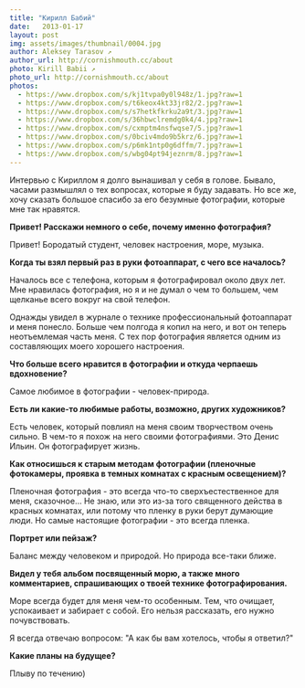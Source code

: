 ```yaml
---
title: "Кирилл Бабий"
date:   2013-01-17
layout: post
img: assets/images/thumbnail/0004.jpg
author: Aleksey Tarasov ↗
author_url: http://cornishmouth.cc/about
photo: Kirill Babii ↗
photo_url: http://cornishmouth.cc/about
photos: 
  - https://www.dropbox.com/s/kj1tvpa0y0l948z/1.jpg?raw=1
  - https://www.dropbox.com/s/t6keox4kt33jr82/2.jpg?raw=1
  - https://www.dropbox.com/s/s7hetkfkrku2a9t/3.jpg?raw=1
  - https://www.dropbox.com/s/36hbwclremdg0k4/4.jpg?raw=1
  - https://www.dropbox.com/s/cxmptm4nsfwqse7/5.jpg?raw=1
  - https://www.dropbox.com/s/0bciv4mdo9b5krz/6.jpg?raw=1
  - https://www.dropbox.com/s/p6mk1ntp0g6dffm/7.jpg?raw=1
  - https://www.dropbox.com/s/wbg04pt94jeznrm/8.jpg?raw=1
---
```


Интервью с Кириллом я долго вынашивал у себя в голове. Бывало, часами размышлял о тех вопросах, которые я буду задавать. Но все же, хочу сказать большое спасибо за его безумные фотографии, которые мне так нравятся.

**Привет! Расскажи немного о себе, почему именно фотография?**

Привет! Бородатый студент, человек настроения, море, музыка.

**Когда ты взял первый раз в руки фотоаппарат, с чего все началось?**

Началось все с телефона, которым я фотографировал около двух лет.  Мне нравилась фотография, но я и не думал о чем то большем, чем щелканье всего вокруг на свой телефон.

Однажды увидел в журнале о технике профессиональный фотоаппарат и меня понесло.  Больше чем полгода я копил на него, и вот он теперь неотъемлемая часть меня.
С тех пор фотография является одним из составляющих моего хорошего настроения.

**Что больше всего нравится в фотографии и откуда черпаешь вдохновение?**

Самое любимое в фотографии - человек-природа.

**Есть ли какие-то любимые работы, возможно, других художников?**

Есть человек, который повлиял на меня своим творчеством очень сильно. В чем-то я похож на него своими фотографиями. Это Денис Ильин. Он фотографирует жизнь.

**Как относишься к старым методам фотографии (пленочные фотокамеры, проявка в темных комнатах с красным освещением)?**

Пленочная фотография - это всегда что-то сверхъестественное для меня, сказочное…
Не знаю, или это из-за того священного действа в красных комнатах,  или потому что пленку в руки берут думающие люди. Но самые настоящие фотографии - это всегда пленка.

**Портрет или пейзаж?**

Баланс между человеком и природой. Но природа все-таки ближе.

**Видел у тебя альбом посвященный морю, а также много комментариев, спрашивающих о твоей технике фотографирования.**

Море всегда будет для меня  чем-то особенным. Тем, что очищает, успокаивает и забирает с собой. Его нельзя рассказать, его нужно почувствовать.

Я всегда отвечаю вопросом: "А как бы вам хотелось, чтобы я ответил?"

**Какие планы на будущее?**

Плыву по течению)
